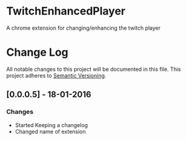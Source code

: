 # TwitchEnhancedPlayer
A chrome extension for changing/enhancing the twitch player

# Change Log
All notable changes to this project will be documented in this file.
This project adheres to [Semantic Versioning](http://semver.org/).

## [0.0.0.5] - 18-01-2016
### Changes
- Started Keeping a changelog
- Changed name of extension
